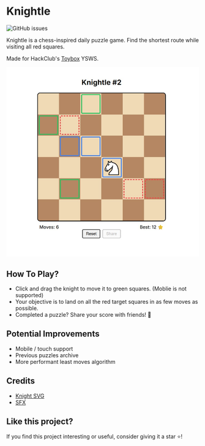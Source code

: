 # Knightle

![GitHub issues](https://img.shields.io/github/issues/Brooklyn-Dev/ray-tracing)

Knightle is a chess-inspired daily puzzle game. Find the shortest route while visiting all red squares.

Made for HackClub's [Toybox](https://toybox.hackclub.com/) YSWS.

<img src="screenshot.jpg" width="800" alt="Knightle gameplay"/>

## How To Play?

-   Click and drag the knight to move it to green squares. (Moblie is not supported)
-   Your objective is to land on all the red target squares in as few moves as possible.
-   Completed a puzzle? Share your score with friends! 🎉

## Potential Improvements

-   Mobile / touch support
-   Previous puzzles archive
-   More performant least moves algorithm

## Credits

-   [Knight SVG](https://commons.wikimedia.org/wiki/File:Chess_nlt45.svg)
-   [SFX](https://pixabay.com/users/floraphonic-38928062/)

## Like this project?

If you find this project interesting or useful, consider giving it a star ⭐️!
